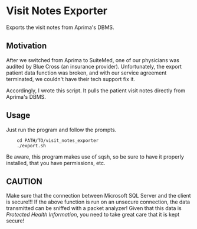 Visit Notes Exporter
====================

Exports the visit notes from Aprima's DBMS.

Motivation
----------

After we switched from Aprima to SuiteMed, one of our physicians was audited by Blue Cross (an insurance provider). Unfortunately, the export patient data function was broken, and with our service agreement terminated, we couldn't have their tech support fix it.

Accordingly, I wrote this script. It pulls the patient visit notes directly from Aprima's DBMS.

Usage
-----

Just run the program and follow the prompts.

		cd PATH/TO/visit_notes_exporter
		./export.sh

Be aware, this program makes use of sqsh, so be sure to have it properly installed, that you have permissions, etc.

CAUTION
-------

Make sure that the connection between Microsoft SQL Server and the client is secure!!! If the above function is run on an unsecure connection, the data transmitted can be sniffed with a packet analyzer! Given that this data is *Protected Health Information*, you need to take great care that it is kept secure! 
